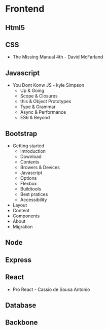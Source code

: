 # Frontend
## Html5

## CSS

- The Missing Manual 4th - David McFarland

## Javascript
- You Dont Konw JS - kyle Simpson
  - Up & Going
  - Scope & Closures
  - this & Object Prototypes
  - Type & Grammar
  - Async & Performance
  - ES6 & Beyond

## Bootstrap
- Getting started
  - Introduction
  - Download
  - Contents
  - Browers & Devices
  - Javascript
  - Options
  - Flexbox
  - Buildtools
  - Best pratices
  - Accessibility
- Layout
- Content
- Components
- About
- Migration

## Node
## Express

## React
- Pro React - Cassio de Sousa Antonio

## Database
## Backbone
